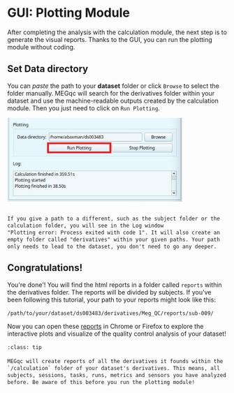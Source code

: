 # GUI: Plotting Module

After completing the analysis with the calculation module, the next step is to generate the visual reports. Thanks to the GUI, you can run the plotting module without coding.

## Set Data directory
You can *paste* the path to your **dataset** folder or click `Browse` to select the folder manually. MEGqc will search for the derivatives folder within your dataset and use the machine-readable outputs created by the calculation module. Then you just need to click on `Run Plotting`.

<img src="../static/mini/run_plotting3.png" alt="launchgui" width="400px" align="center">

```{warning}

If you give a path to a different, such as the subject folder or the calculation folder, you will see in the Log window
"Plotting error: Process exited with code 1". It will also create an empty folder called "derivatives" within your given paths. Your path only needs to lead to the dataset, you don't need to go any deeper.

``` 

## Congratulations!
You're done'! You will find the html reports in a folder called `reports` within the derivatives folder. The reports will be divided by subjects. If you've been following this tutorial, your path to your reports might look like this:


    /path/to/your/dataset/ds003483/derivatives/Meg_QC/reports/sub-009/


Now you can open these [reports](../book/metrics) in Chrome or Firefox to explore the interactive plots and visualize of the quality control analysis of your dataset!


```{admonition} Which reports will be created?
:class: tip

MEGqc will create reports of all the derivatives it founds within the `/calculation` folder of your dataset's derivatives. This means, all subjects, sessions, tasks, runs, metrics and sensors you have analyzed before. Be aware of this before you run the plotting module!

``` 


